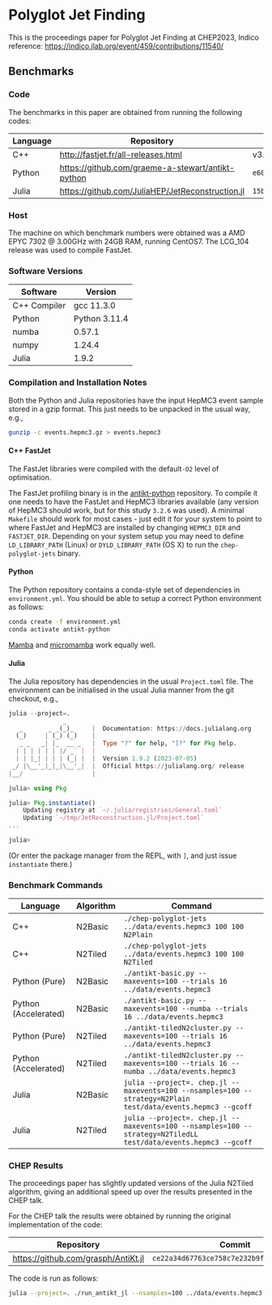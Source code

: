 # Polyglot Jet Finding

This is the proceedings paper for Polyglot Jet Finding at CHEP2023, Indico reference: <https://indico.jlab.org/event/459/contributions/11540/>

## Benchmarks

### Code

The benchmarks in this paper are obtained from running the following codes:

| Language | Repository | Release/Commit |
|---|---|---|
| C++ | <http://fastjet.fr/all-releases.html> | v3.4.1 |
| Python | https://github.com/graeme-a-stewart/antikt-python | `e607f119f2d061723606a95f9cb1428cff53025f` |
| Julia | https://github.com/JuliaHEP/JetReconstruction.jl | `15bfd59b3eeb6a94cc0ee7043550ade6c5738c3e` |

### Host

The machine on which benchmark numbers were obtained was a AMD EPYC 7302 \@ 3.00GHz with 24GB RAM,
running CentOS7. The LCG_104 release was used to compile FastJet.

### Software Versions

| Software | Version |
|---|---|
| C++ Compiler | gcc 11.3.0 |
| Python | Python 3.11.4 |
| numba | 0.57.1 |
| numpy | 1.24.4 |
| Julia | 1.9.2 |
### Compilation and Installation Notes

Both the Python and Julia repositories have the input HepMC3 event sample stored in a gzip format. This just needs to be unpacked in the usual way, e.g.,

```sh
gunzip -c events.hepmc3.gz > events.hepmc3
```

#### C++ FastJet

The FastJet libraries were compiled with the default`-O2` level of optimisation.

The FastJet profiling binary is in the [antikt-python](https://github.com/graeme-a-stewart/antikt-python/tree/main/fastjet) repository. To compile it one needs to have the FastJet and HepMC3 libraries available (any version of HepMC3 should work, but for this study `3.2.6` was used). A minimal `Makefile` should work for most cases - just edit it for your system to point to where FastJet and HepMC3 are installed by changing `HEPMC3_DIR` and `FASTJET_DIR`. Depending on your system setup you may need to define `LD_LIBRARY_PATH` (Linux) or `DYLD_LIBRARY_PATH` (OS X) to run the `chep-polyglot-jets` binary.

#### Python

The Python repository contains a conda-style set of dependencies in `environment.yml`. You should be able to setup a correct Python environment as follows:

```sh
conda create -f environment.yml
conda activate antikt-python
```

[Mamba](https://mamba.readthedocs.io/en/latest/) and [micromamba](https://mamba.readthedocs.io/en/latest/micromamba-installation.html) work equally well.

#### Julia

The Julia repository has dependencies in the usual `Project.toml` file. The environment can be initialised in the usual Julia manner from the git checkout, e.g.,

```julia
julia --project=.
               _
   _       _ _(_)_     |  Documentation: https://docs.julialang.org
  (_)     | (_) (_)    |
   _ _   _| |_  __ _   |  Type "?" for help, "]?" for Pkg help.
  | | | | | | |/ _` |  |
  | | |_| | | | (_| |  |  Version 1.9.2 (2023-07-05)
 _/ |\__'_|_|_|\__'_|  |  Official https://julialang.org/ release
|__/                   |

julia> using Pkg

julia> Pkg.instantiate()
    Updating registry at `~/.julia/registries/General.toml`
    Updating `~/tmp/JetReconstruction.jl/Project.toml`
...

julia> 
```

(Or enter the package manager from the REPL, with `]`, and just issue `instantiate` there.)

### Benchmark Commands

| Language | Algorithm | Command |
|---|---|---|
| C++ | N2Basic | `./chep-polyglot-jets ../data/events.hepmc3 100 100 N2Plain` |
| C++ | N2Tiled | `./chep-polyglot-jets ../data/events.hepmc3 100 100 N2Tiled` |
| Python (Pure) | N2Basic | `./antikt-basic.py --maxevents=100 --trials 16 ../data/events.hepmc3` |
| Python (Accelerated) | N2Basic | `./antikt-basic.py --maxevents=100 --numba --trials 16 ../data/events.hepmc3` |
| Python (Pure) | N2Tiled | `./antikt-tiledN2cluster.py --maxevents=100 --trials 16 ../data/events.hepmc3` |
| Python (Accelerated) | N2Tiled | `./antikt-tiledN2cluster.py --maxevents=100 --trials 16 --numba ../data/events.hepmc3` |
| Julia | N2Basic | `julia --project=. chep.jl --maxevents=100 --nsamples=100 --strategy=N2Plain test/data/events.hepmc3 --gcoff` |
| Julia | N2Tiled | `julia --project=. chep.jl --maxevents=100 --nsamples=100 --strategy=N2TiledLL test/data/events.hepmc3 --gcoff` |

### CHEP Results

The proceedings paper has slightly updated versions of the Julia N2Tiled algorithm, giving an additional speed up over the results presented in the CHEP talk.

For the CHEP talk the results were obtained by running the original implementation of the code:

| Repository | Commit |
|---|---|
| <https://github.com/grasph/AntiKt.jl> | `ce22a34d67763ce758c7e232b9f7f44bc2506e61` |

The code is run as follows:

```sh
julia --project=. ./run_antikt_jl --nsamples=100 ../data/events.hepmc3 --gcoff
```
